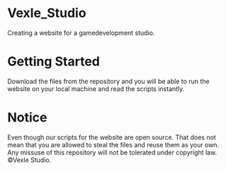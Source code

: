 # Vexle_Studio
Creating a website for a gamedevelopment studio.
# Getting Started
Download the files from the repository and you will be able to run the website on your local machine and read the scripts instantly.
# Notice
Even though our scripts for the website are open source. That does not mean that you are allowed to steal the files and reuse them 
as your own. Any missuse of this repository will not be tolerated under copyright law.
©Vexle Studio.
